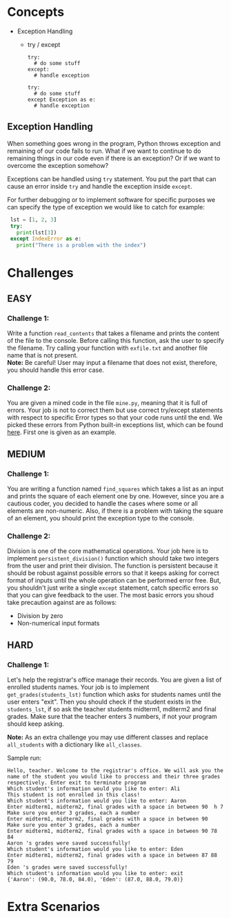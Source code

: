 # Concepts

- Exception Handling

  - try / except

    ```
    try:
      # do some stuff
    except:
      # handle exception

    try:
      # do some stuff
    except Exception as e:
      # handle exception

    ```

## Exception Handling

When something goes wrong in the program, Python throws exception and remaining of our code fails to run. What if we want to continue to do remaining things in our code even if there is an exception? Or if we want to overcome the exception somehow?

Exceptions can be handled using `try` statement. You put the part that can cause an error inside `try` and handle the exception inside `except`.

For further debugging or to implement software for specific purposes we can specify the type of exception we would like to catch for example:
```python
 lst = [1, 2, 3]
 try:
   print(lst[3])
 except IndexError as e:
   print("There is a problem with the index")
```

# Challenges

## EASY

### Challenge 1:

Write a function `read_contents` that takes a filename and prints the content of the file to the console. Before calling this function, ask the user to specify the filename. Try calling your function with `exfile.txt` and another file name that is not present.  
**Note:** Be careful! User may input a filename that does not exist, therefore, you should handle this error case.

### Challenge 2:
You are given a mined code in the file `mine.py`, meaning that it is full of errors. Your job is not to correct them but use correct try/except statements with respect to specific Error types so that your code runs until the end. We picked these errors from Python built-in exceptions list, which can be found [here](https://docs.python.org/3/library/exceptions.html). First one is given as an example.

## MEDIUM

### Challenge 1:

You are writing a function named `find_squares` which takes a list as an input and prints the square of each element one by one. However, since you are a cautious coder, you decided to handle the cases where some or all elements are non-numeric. Also, if there is a problem with taking the square of an element, you should print the exception type to the console.

### Challenge 2:
Division is one of the core mathematical operations. Your job here is to implement `persistent_division()` function which should take two integers from the user and print their division. The function is persistent because it should be robust against possible errors so that it keeps asking for correct format of inputs until the whole operation can be performed error free. But, you shouldn't just write a single `except` statement, catch specific errors so that you can give feedback to the user. The most basic errors you shoud take precaution against are as follows:
- Division by zero
- Non-numerical input formats

## HARD

### Challenge 1:
Let's help the registrar's office manage their records. You are given a list of enrolled students names. Your job is to implement `get_grades(students_lst)` function which asks for students names until the user enters "exit". Then you should check if the student exists in the `students_lst`, if so ask the teacher students midterm1, mditerm2 and final grades. Make sure that the teacher enters 3 numbers, if not your program should keep asking. 

**Note:** As an extra challenge you may use different classes and replace `all_students` with a dictionary like `all_classes`. 

Sample run:
```
Hello, teacher. Welcome to the registrar's office. We will ask you the name of the student you would like to proccess and their three grades respectively. Enter exit to terminate program
Which student's information would you like to enter: Ali
This student is not enrolled in this class!
Which student's information would you like to enter: Aaron
Enter midterm1, midterm2, final grades with a space in between 90  h 7
Make sure you enter 3 grades, each a number
Enter midterm1, midterm2, final grades with a space in between 90
Make sure you enter 3 grades, each a number
Enter midterm1, midterm2, final grades with a space in between 90 78 84
Aaron 's grades were saved successfully!
Which student's information would you like to enter: Eden
Enter midterm1, midterm2, final grades with a space in between 87 88 79
Eden 's grades were saved successfully!
Which student's information would you like to enter: exit
{'Aaron': (90.0, 78.0, 84.0), 'Eden': (87.0, 88.0, 79.0)}
```
# Extra Scenarios
